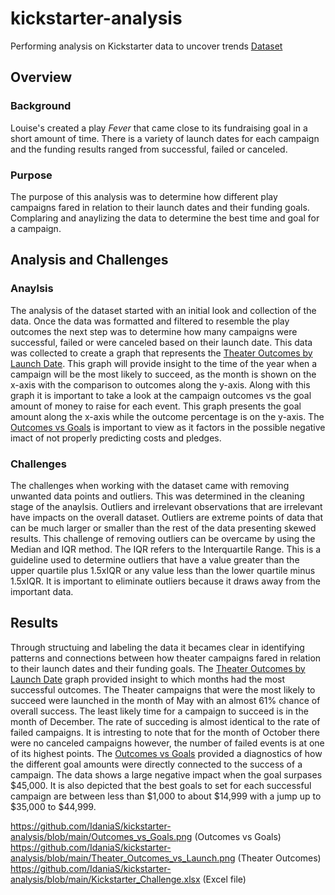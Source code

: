 # **kickstarter-analysis**
Performing analysis on Kickstarter data to uncover trends
[Dataset](https://github.com/IdaniaS/kickstarter-analysis/blob/main/Kickstarter_Challenge.xlsx)

## Overview
### Background
Louise's created a play _Fever_ that came close to its fundraising goal in a short amount of time. There is a variety of launch dates for each campaign and the funding results ranged from successful, failed or canceled.
### Purpose
The purpose of this analysis was to determine how different play campaigns fared in relation to their launch dates and their funding goals. Complaring and anaylizing the data to determine the best time and goal for a campaign.


## Analysis and Challenges
### Anaylsis
The analysis of the dataset started with an initial look and collection of the data. Once the data was formatted and filtered to resemble the play outcomes the next step was to determine how many campaigns were successful, failed or were canceled based on their launch date. This data was collected to create a graph that represents the [Theater Outcomes by Launch Date](https://github.com/IdaniaS/kickstarter-analysis/blob/main/Theater_Outcomes_vs_Launch.png). This graph will provide insight to the time of the year when a campaign will be the most likely to succeed, as the month is shown on the x-axis with the comparison to outcomes along the y-axis. Along with this graph it is important to take a look at the campaign outcomes vs the goal amount of money to raise for each event. This graph presents the goal amount along the x-axis while the outcome percentage is on the y-axis. The [Outcomes vs Goals](https://github.com/IdaniaS/kickstarter-analysis/blob/main/Outcomes_vs_Goals.png) is important to view as it factors in the possible negative imact of not properly predicting costs and pledges.
### Challenges
The challenges when working with the dataset came with removing unwanted data points and outliers. This was determined in the cleaning stage of the anaylsis. Outliers and irrelevant observations that are irrelevant have impacts on the overall dataset. Outliers are extreme points of data that can be much larger or smaller than the rest of the data presenting skewed results. This challenge of removing outliers can be overcame by using the Median and IQR method. The IQR refers to the Interquartile Range. This is a guideline used to determine outliers that have a value greater than the upper quartile plus 1.5xIQR or any value less than the lower quartile minus 1.5xIQR. It is important to eliminate outliers because it draws away from the important data.


## Results
Through structuing and labeling the data it becames clear in identifying patterns and connections between how theater campaigns fared in relation to their launch dates and their funding goals. The [Theater Outcomes by Launch Date](https://github.com/IdaniaS/kickstarter-analysis/blob/main/Theater_Outcomes_vs_Launch.png) graph provided insight to which months had the most successful outcomes. The Theater campaigns that were the most likely to succeed were launched in the month of May with an almost 61% chance of overall success. The least likely time for a campaign to succeed is in the month of December. The rate of succeding is almost identical to the rate of failed campaigns. It is intresting to note that for the month of October there were no canceled campaigns however, the number of failed events is at one of its highest points.
The [Outcomes vs Goals](https://github.com/IdaniaS/kickstarter-analysis/blob/main/Outcomes_vs_Goals.png) provided a diagnostics of how the different goal amounts were directly connected to the success of a campaign. The data shows a large negative impact when the goal surpases $45,000. It is also depicted that the best goals to set for each successful campaign are between less than $1,000 to about $14,999 with a jump up to $35,000 to $44,999. 


https://github.com/IdaniaS/kickstarter-analysis/blob/main/Outcomes_vs_Goals.png (Outcomes vs Goals)
https://github.com/IdaniaS/kickstarter-analysis/blob/main/Theater_Outcomes_vs_Launch.png (Theater Outcomes)
https://github.com/IdaniaS/kickstarter-analysis/blob/main/Kickstarter_Challenge.xlsx (Excel file)
